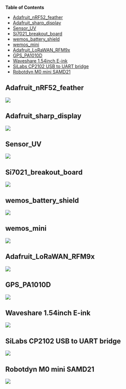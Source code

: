 <!-- START doctoc generated TOC please keep comment here to allow auto update -->
<!-- DON'T EDIT THIS SECTION, INSTEAD RE-RUN doctoc TO UPDATE -->
**Table of Contents**

- [Adafruit_nRF52_feather](#adafruit_nrf52_feather)
- [Adafruit_sharp_display](#adafruit_sharp_display)
- [Sensor_UV](#sensor_uv)
- [Si7021_breakout_board](#si7021_breakout_board)
- [wemos_battery_shield](#wemos_battery_shield)
- [wemos_mini](#wemos_mini)
- [Adafruit_LoRaWAN_RFM9x](#adafruit_lorawan_rfm9x)
- [GPS_PA1010D](#gps_pa1010d)
- [Waveshare 1.54inch E-ink](#waveshare-154inch-e-ink)
- [SiLabs CP2102 USB to UART bridge](#silabs-cp2102-usb-to-uart-bridge)
- [Robotdyn M0 mini SAMD21](#robotdyn-m0-mini-samd21)

<!-- END doctoc generated TOC please keep comment here to allow auto update -->

## Adafruit_nRF52_feather

![](../images/symbols/Adafruit_nRF52_feather.png)

## Adafruit_sharp_display

![](../images/symbols/Adafruit_sharp_display.png)

## Sensor_UV

![](../images/symbols/Sensor_UV.png)

## Si7021_breakout_board

![](../images/symbols/Si7021_breakout_board.png)

## wemos_battery_shield

![](../images/symbols/wemos_battery_shield.png)

## wemos_mini

![](../images/symbols/wemos_mini.png)

## Adafruit_LoRaWAN_RFM9x

![](../images/symbols/adafruit_lorawan_rfm9x.png)

## GPS_PA1010D

![](../images/symbols/PA1010D.png)

## Waveshare 1.54inch E-ink

![](../images/symbols/waveshare_1in54_epaper.png)

## SiLabs CP2102 USB to UART bridge

![](../images/symbols/SiLabs_CP2012_USB_UART_Bridge.png)

## Robotdyn M0 mini SAMD21

![](../images/symbols/robotdyn_m0_mini.png)
